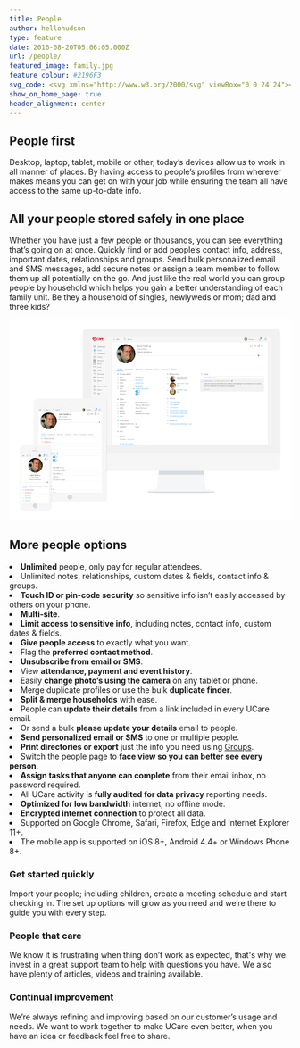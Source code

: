 ```yaml
---
title: People
author: hellohudson
type: feature
date: 2016-08-20T05:06:05.000Z
url: /people/
featured_image: family.jpg
feature_colour: #2196F3
svg_code: <svg xmlns="http://www.w3.org/2000/svg" viewBox="0 0 24 24"><path fill="none" stroke="#fff" stroke-linejoin="round" stroke-miterlimit="10" d="M12 23.5h11.5s0-2.057-1-4.057c-.746-1.492-4-2.5-8-4v-3s1.5-1 1.5-3c.5 0 1-2 0-2.5 0-.298 1.34-2.802 1-4.5-.5-2.5-7.5-2.5-8-.5-3 0-1 4.594-1 5-1 .5-.5 2.5 0 2.5 0 2 1.5 3 1.5 3v3c-4 1.5-7.255 2.508-8 4-1 2-1 4.057-1 4.057H12z"/><g></svg>
show_on_home_page: true
header_alignment: center
---
```


## People first

Desktop, laptop, tablet, mobile or other, today’s devices allow us to work in all manner of places. By having access to people’s profiles from wherever makes means you can get on with your job while ensuring the team all have access to the same up-to-date info.

## All your people stored safely in one place

Whether you have just a few people or thousands, you can see everything that’s going on at once. Quickly find or add people’s contact info, address, important dates, relationships and groups. Send bulk personalized email and SMS messages, add secure notes or assign a team member to follow them up all potentially on the go. And just like the real world you can group people by household which helps you gain a better understanding of each family unit. Be they a household of singles, newlyweds or mom; dad and three kids?

![](iDevices2.png)

## More people options

<style>ul.checklist{padding:0} ul.checklist li{padding:2px 0 6px 36px;background:url(/wp-content/uploads/2016/10/check2.svg) no-repeat 0 0;list-style:none}</style><li><strong>Unlimited</strong> people, only pay for regular attendees.</li><li>Unlimited notes, relationships, custom dates &amp; fields, contact info &amp; groups.</li><li><strong>Touch ID or pin-code security</strong> so sensitive info isn’t easily accessed by others on your phone.</li><li><strong>Multi-site</strong>.</li><li><strong>Limit access to sensitive info</strong>, including notes, contact info, custom dates &amp; fields.</li><li><strong>Give people access</strong> to exactly what you want.</li><li>Flag the <strong>preferred contact method</strong>.</li><li><strong>Unsubscribe from email or SMS</strong>.</li><li>View <strong>attendance, payment and event history</strong>.</li><li>Easily <strong>change photo’s using the camera</strong> on any tablet or phone.</li><li>Merge duplicate profiles or use the bulk <strong>duplicate finder</strong>.</li><li><strong>Split &amp; merge households</strong> with ease.</li><li>People can <strong>update their details</strong> from a link included in every UCare email.</li><li>Or send a bulk <strong>please update your details</strong> email to people.</li><li><strong>Send personalized email or SMS</strong> to one or multiple people.</li><li><strong>Print directories or export</strong> just the info you need using <a href="/features/groups/">Groups</a>.</li><li>Switch the people page to <strong>face view so you can better see every person</strong>.</li><li><strong>Assign tasks that anyone can complete</strong> from their email inbox, no password required.</li><li>All UCare activity is <strong>fully audited for data privacy</strong> reporting needs.</li><li><strong>Optimized for low bandwidth</strong> internet, no offline mode.</li><li><strong>Encrypted internet connection</strong> to protect all data.</li><li>Supported on Google Chrome, Safari, Firefox, Edge and Internet Explorer 11+.</li><li>The mobile app is supported on iOS 8+, Android 4.4+ or Windows Phone 8+.</li>

### Get started quickly

Import your people; including children, create a meeting schedule and start checking in. The set up options will grow as you need and we’re there to guide you with every step.

### People that care

We know it is frustrating when thing don’t work as expected, that's why we invest in a great support team to help with questions you have. We also have plenty of articles, videos and training available.

### Continual improvement

We’re always refining and improving based on our customer’s usage and needs. We want to work together to make UCare even better, when you have an idea or feedback feel free to share.